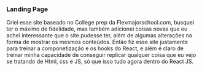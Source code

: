 ### Landing Page
Criei esse site baseado no College prep da Flexmajorschool.com, busquei ter o máximo de fidelidade, mas também adicionei coisas novas que eu achei interessante que o site pudesse ter, além de algumas alterações na forma de mostrar os mesmos conteúdos. Então fiz esse site justamente para treinar a componetização e os hooks do React, e além é claro de treinar minha capacidade de conseguir replicar qualquer coisa que eu vejo se tratando de Html, css e JS, só que isso tudo agora dentro do React JS. 
